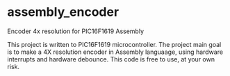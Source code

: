 # assembly_encoder
Encoder 4x resolution for PIC16F1619 Assembly

This project is written to PIC16F1619 microcontroller. The project main goal is to make
a 4X resolution encoder in Assembly languaage, using hardware interrupts and hardware debounce.
This code is free to use, at your own risk.
